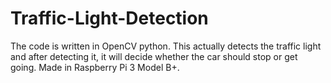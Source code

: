 # Traffic-Light-Detection
The code is written in OpenCV python. This actually detects the traffic light and after detecting it, it will decide whether the car should stop or get going. Made in Raspberry Pi 3 Model B+.
